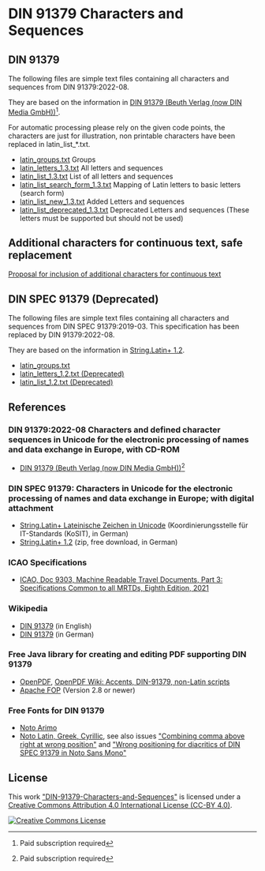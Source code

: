 # DIN 91379 Characters and Sequences
## DIN 91379
The following files are simple text files containing all characters and sequences from DIN 91379:2022-08.

They are based on the information in [DIN 91379 (Beuth Verlag (now DIN Media GmbH))](https://www.dinmedia.de/de/norm/din-91379/353496133)[^1].

For automatic processing please rely on the given code points, the characters are just for illustration, non printable characters have been replaced in latin_list_*.txt.

- [latin_groups.txt](https://github.com/String-Latin/DIN-91379-Characters-and-Sequences/blob/main/latin_groups.txt) Groups
- [latin_letters_1.3.txt](https://github.com/String-Latin/DIN-91379-Characters-and-Sequences/blob/main/latin_letters_1.3.txt) All letters and sequences
- [latin_list_1.3.txt](https://github.com/String-Latin/DIN-91379-Characters-and-Sequences/blob/main/latin_list_1.3.txt) List of all letters and sequences
- [latin_list_search_form_1.3.txt](https://github.com/String-Latin/DIN-91379-Characters-and-Sequences/blob/main/latin_list_search_form_1.3.txt) Mapping of Latin letters to basic letters (search form)
- [latin_list_new_1.3.txt](https://github.com/String-Latin/DIN-91379-Characters-and-Sequences/blob/main/latin_list_new_1.3.txt) Added Letters and sequences
- [latin_list_deprecated_1.3.txt](https://github.com/String-Latin/DIN-91379-Characters-and-Sequences/blob/main/latin_list_deprecated_1.3.txt) Deprecated Letters and sequences (These letters must be supported but should not be used)

## Additional characters for continuous text, safe replacement
[Proposal for inclusion of additional characters for continuous text](https://github.com/String-Latin/DIN-91379-Characters-and-Sequences/blob/main/additional_characters_for_continuous_text.md)

## DIN SPEC 91379 (Deprecated)
The following files are simple text files containing all characters and sequences from DIN SPEC 91379:2019-03.
This specification has been replaced by DIN 91379:2022-08.

They are based on the information in [String.Latin+ 1.2](https://www.xoev.de/sixcms/media.php/13/StringLatin%2012.zip).

- [latin_groups.txt](https://github.com/String-Latin/DIN-91379-Characters-and-Sequences/blob/main/latin_groups.txt)
- [latin_letters_1.2.txt (Deprecated)](https://github.com/String-Latin/DIN-91379-Characters-and-Sequences/blob/main/DIN_SPEC_91379_Deprecated/latin_letters_1.2.txt)
- [latin_list_1.2.txt (Deprecated)](https://github.com/String-Latin/DIN-91379-Characters-and-Sequences/blob/main/DIN_SPEC_91379_Deprecated/latin_list_1.2.txt)

## References
### DIN 91379:2022-08 Characters and defined character sequences in Unicode for the electronic processing of names and data exchange in Europe, with CD-ROM
- [DIN 91379 (Beuth Verlag (now DIN Media GmbH))](https://www.dinmedia.de/de/norm/din-91379/353496133)[^1]
### DIN SPEC 91379: Characters in Unicode for the electronic processing of names and data exchange in Europe; with digital attachment
- [String.Latin+ Lateinische Zeichen in Unicode](https://www.xoev.de/string-latin-4813) (Koordinierungsstelle für IT-Standards (KoSIT), in German)
- [String.Latin+ 1.2](https://www.xoev.de/sixcms/media.php/13/StringLatin%2012.zip)     (zip, free download, in German)

### ICAO Specifications 
- [ICAO, Doc 9303, Machine Readable Travel Documents, Part 3: Specifications Common to all MRTDs, Eighth Edition, 2021](https://www.icao.int/publications/Documents/9303_p3_cons_en.pdf)

### Wikipedia
- [DIN 91379](https://en.wikipedia.org/wiki/DIN_91379) (in English)
- [DIN 91379](https://de.wikipedia.org/wiki/DIN_91379) (in German)

### Free Java library for creating and editing PDF supporting DIN 91379
- [OpenPDF](https://github.com/LibrePDF/OpenPDF), [OpenPDF Wiki: Accents, DIN-91379, non-Latin scripts](https://github.com/LibrePDF/OpenPDF/wiki/Accents,-DIN-91379,-non-Latin-scripts)
- [Apache FOP](https://github.com/apache/xmlgraphics-fop) (Version 2.8 or newer)

### Free Fonts for DIN 91379
- [Noto Arimo](https://github.com/notofonts/Arimo)
- [Noto Latin, Greek, Cyrillic](https://github.com/notofonts/latin-greek-cyrillic), 
  see also issues ["Combining comma above right at wrong position"](https://github.com/notofonts/latin-greek-cyrillic/issues/33) and
  ["Wrong positioning for diacritics of DIN SPEC 91379 in Noto Sans Mono"](https://github.com/notofonts/latin-greek-cyrillic/issues/1)

## License
This work ["DIN-91379-Characters-and-Sequences"](https://github.com/String-Latin/DIN-91379-Characters-and-Sequences)
is licensed under a [Creative Commons Attribution 4.0 International License (CC-BY 4.0)](http://creativecommons.org/licenses/by/4.0/).

[![Creative Commons License](https://i.creativecommons.org/l/by/4.0/88x31.png)](http://creativecommons.org/licenses/by/4.0/)

[^1]: Paid subscription required

